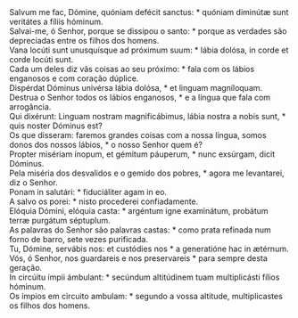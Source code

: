 <div class="dropcap text-justify">Salvum me fac, Dómine, quóniam defécit sanctus: * quóniam diminútæ sunt veritátes a fíliis hóminum.</div>
<div class="dropcap text-justify">Salvai-me, ó Senhor, porque se dissipou o santo: * porque as verdades são depreciadas entre os filhos dos homens.</div>
<div class="text-justify">Vana locúti sunt unusquísque ad próximum suum: * lábia dolósa, in corde et corde locúti sunt.</div>
<div class="text-justify">Cada um deles diz vãs coisas ao seu próximo: * fala com os lábios enganosos e com coração dúplice.</div>
<div class="text-justify">Dispérdat Dóminus univérsa lábia dolósa, * et linguam magníloquam.</div>
<div class="text-justify">Destrua o Senhor todos os lábios enganosos, * e a língua que fala com arrogância.</div>
<div class="text-justify">Qui dixérunt: Linguam nostram magnificábimus, lábia nostra a nobis sunt, * quis noster Dóminus est?</div>
<div class="text-justify">Os que disseram: faremos grandes coisas com a nossa língua, somos donos dos nossos lábios, * o nosso Senhor quem é?</div>
<div class="text-justify">Propter misériam ínopum, et gémitum páuperum, * nunc exsúrgam, dicit Dóminus.</div>
<div class="text-justify">Pela miséria dos desvalidos e o gemido dos pobres, * agora me levantarei, diz o Senhor.</div>
<div class="text-justify">Ponam in salutári: * fiduciáliter agam in eo.</div>
<div class="text-justify">A salvo os porei: * nisto procederei confiadamente.</div>
<div class="text-justify">Elóquia Dómini, elóquia casta: * argéntum igne examinátum, probátum terræ purgátum séptuplum.</div>
<div class="text-justify">As palavras do Senhor são palavras castas: * como prata refinada num forno de barro, sete vezes purificada.</div>
<div class="text-justify">Tu, Dómine, servábis nos: et custódies nos * a generatióne hac in ætérnum.</div>
<div class="text-justify">Vós, ó Senhor, nos guardareis e nos preservareis * para sempre desta geração.</div>
<div class="text-justify">In circúitu ímpii ámbulant: * secúndum altitúdinem tuam multiplicásti fílios hóminum.</div>
<div class="text-justify">Os ímpios em circuito ambulam: * segundo a vossa altitude, multiplicastes os filhos dos homens.</div>